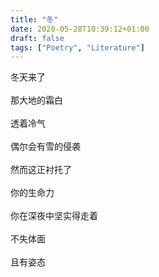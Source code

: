 ```yaml
---
title: "冬"
date: 2020-05-28T10:39:12+01:00
draft: false
tags: ["Poetry", "Literature"]
---
```


<p style="text-align:left">
冬天来了<br>
<br>
那大地的霜白<br>
<br>
透着冷气<br>
<br>
偶尔会有雪的侵袭<br>
<br>
然而这正衬托了<br>
<br>
你的生命力<br>
<br>
你在深夜中坚实得走着<br>
<br>
不失体面<br>
<br>
且有姿态<br>
</p>
